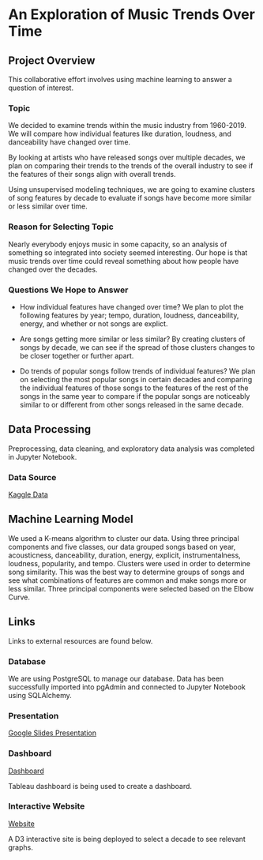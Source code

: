 # An Exploration of Music Trends Over Time

## Project Overview
This collaborative effort involves using machine learning to answer a question of interest. 

### Topic
We decided to examine trends within the music industry from 1960-2019. We will compare how individual features like duration, loudness, and danceability have changed over time. 

By looking at artists who have released songs over multiple decades, we plan on comparing their trends to the trends of the overall industry to see if the features of their songs align with overall trends. 

Using unsupervised modeling techniques, we are going to examine clusters of song features by decade to evaluate if songs have become more similar or less similar over time.  

### Reason for Selecting Topic
Nearly everybody enjoys music in some capacity, so an analysis of something so integrated into society seemed interesting. Our hope is that music trends over time could reveal something about how people have changed over the decades. 

### Questions We Hope to Answer
- How individual features have changed over time? We plan to plot the following features by year; tempo, duration, loudness, danceability, energy, and whether or not songs are explict. 

- Are songs getting more similar or less similar? By creating clusters of songs by decade, we can see if the spread of those clusters changes to be closer together or further apart. 

- Do trends of popular songs follow trends of individual features? We plan on selecting the most popular songs in certain decades and comparing the individual features of those songs to the features of the rest of the songs in the same year to compare if the popular songs are noticeably similar to or different from other songs released in the same decade. 

## Data Processing
Preprocessing, data cleaning, and exploratory data analysis was completed in Jupyter Notebook. 

### Data Source
[Kaggle Data](https://www.kaggle.com/vatsalmavani/music-recommendation-system-using-spotify-dataset/data)

## Machine Learning Model
We used a K-means algorithm to cluster our data. Using three principal components and five classes, our data grouped songs based on year, acousticness, danceability, duration, energy, explicit, instrumentalness, loudness, popularity, and tempo. Clusters were used in order to determine song similarity. This was the best way to determine groups of songs and see what combinations of features are common and make songs more or less similar. Three principal components were selected based on the Elbow Curve. 

## Links
Links to external resources are found below.

### Database
We are using PostgreSQL to manage our database. 
Data has been successfully imported into pgAdmin and connected to Jupyter Notebook using SQLAlchemy. 

### Presentation
[Google Slides Presentation](https://docs.google.com/presentation/d/1Zdr2dapoO0zbbEyedpY4m-J9n3LRmr9VZOUt79l3u-4/edit?usp=sharing)

### Dashboard
[Dashboard](https://public.tableau.com/app/profile/cameron.sunyich/viz/SpotifyMusicTrends_16459391586170/FeaturesandPopularArtistbytheDecade?publish=yes)

Tableau dashboard is being used to create a dashboard.

### Interactive Website
[Website](link)

A D3 interactive site is being deployed to select a decade to see relevant graphs. 
